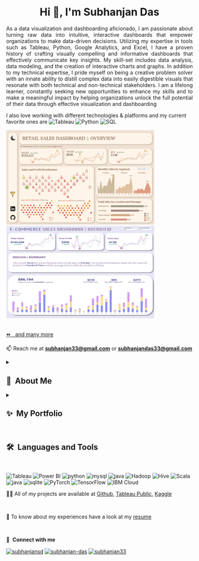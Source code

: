 <h1 align="center">Hi 👋, I'm Subhanjan Das</h1>


<p align="justify">As a data visualization and dashboarding aficionado, I am passionate about turning raw data into intuitive, interactive dashboards that empower organizations to make data-driven decisions. Utilizing my expertise in tools such as Tableau, Python, Google Analytics, and Excel, I have a proven history of crafting visually compelling and informative dashboards that effectively communicate key insights. My skill-set includes data analysis, data modeling, and the creation of interactive charts and graphs. In addition to my technical expertise, I pride myself on being a creative problem solver with an innate ability to distill complex data into easily digestible visuals that resonate with both technical and non-technical stakeholders. I am a lifelong learner, constantly seeking new opportunities to enhance my skills and to make a meaningful impact by helping organizations unlock the full potential of their data through effective visualization and dashboarding</p>

I also love working with different technologies & platforms and my current favorite ones are ![Tableau](https://img.shields.io/badge/-Tableau-000?&logo=Tableau)  ![Python](https://img.shields.io/badge/-Python-000?&logo=Python)  ![SQL](https://img.shields.io/badge/-SQL-000?&logo=MySQL) 


<div>
  <a href="https://www.buymeacoffee.com/kevcui" target="_blank"><img src="https://github.com/subhanjandas/subhanjandas/blob/main/ezgif.com-gif-maker-Retail.gif" width="400" height="auto" /></a>
  <a href="https://www.buymeacoffee.com/kevcui" target="_blank"><img src="https://github.com/subhanjandas/subhanjandas/blob/main/ezgif.com-gif-maker-ECOMM.gif" width="400" height="250" /></a>
</div> 

<br> 

[⏩ &nbsp; and many more](https://public.tableau.com/app/profile/subhanjan.subhasis.das) 

📫 Reach me at **subhanjan33@gmail.com** or **subhanjandas33@gmail.com** 

<details>
  <summary><b><h2>👨&nbsp;&nbsp;About&nbsp;Me</h2></b></summary>
  <br/>

<p align="justify">I am a postgrad student of Business Analytics with over a year of professional experience in eCommerce and Internet Services Industry.</p>

<p align="justify">I started in 2020 with Python, making simple data exploration projects and expanding my knowledge over time. Around mid-to-end 2021, I started to learn Machine Learning and Deep Learning concepts with Python libraries like SciKitLearn, Keras, TensorFlow to create predictive models. During this time I also started with my Analytics post graduate program and learned Big Data tools like Apache hadoop with Hive and Pig for web scraping and Business Intelligence tools like Tableau, Power BI and IBM Cognos. I am currently working at Tucows as a Customer Intelligence Researcher, building a strong foundation in data analytics and reporting</p>

<p align="justify">Over the last year, my knowledge and experience with Business Intelligence tools have expanded, as has my interest. I am proficient in using Tableau and Power BI with Python and SQL environment, as well as Google Cloud Platform. I also have a solid understanding of Mathematics and Statistics, and am able to work with large and complex datasets. My goal with data analytics, visualization and Reportin is to help others. I enjoy being able to create something that stakeholders can use to make their desions easier and data driven </p>
</details>

<details>
  <summary><b><h2>✨&nbsp;&nbsp;My&nbsp;Portfolio</h2></b></summary>
  <br/>

I am passionate about turning raw data into intuitive, interactive dashboards that empower organizations to make data-driven decisions.

### My Portfolio
- **Data Visualization and Dashboarding**: ![Tableau](https://img.shields.io/badge/-Tableau-000?&logo=Tableau) ![Power BI](https://img.shields.io/badge/-PowerBI-000?&logo=PowerBI) ![Google Analytics](https://img.shields.io/badge/-GoogleAnalytics-000?&logo=GoogleAnalytics) ![Alteryx](https://img.shields.io/badge/-Alteryx-000?&logo=Alteryx) ![Cognos](https://img.shields.io/badge/-Cognos-000?&logo=Cognos)
  - [Bank and Credit Card Complaints Analysis using Tableau](https://public.tableau.com/views/BankandCreditCardComplaintsDashboard/Dashboard1?:language=en-GB&:display_count=n&:origin=viz_share_link) - <br> Built a dashboard using Tableau that analyzes credit card complaints data. The dashboard allows for a comprehensive analysis of the data through the use of custom calculations and parameters. This enables users to identify patterns and trends in the data, and make data-driven decisions. The visualizations in the dashboard are interactive and visually appealing, making it easy to understand and interpret the data. The purpose of the project is to improve customer satisfaction and reduce complaints by gaining a better understanding of the complaints data. <br/>
  - [Employee Attrition - What makes employees quit?](https://github.com/subhanjandas/Digital-Music-Store---Data-Analysis-using-SQL) - <br> This is an in-depth project that utilizes Tableau, Power BI, Python, Pig Latin, and Hadoop to gain a deeper understanding of IBM's workforce. The project meticulously investigates the Key Risk Indicators (KRIs) that influence employee attrition by leveraging the power of big data analysis. The project's results, in the form of recommendations, aim to aid IBM in enhancing employee retention and minimizing turnover rates. The project exemplifies the capability of advanced big data tools and visualization techniques to unveil actionable insights from large datasets. <br/>
  
- **Predictive Analytics and Machine Learning**:  ![Python](https://img.shields.io/badge/-Python-000?&logo=Python) ![TensorFlow](https://img.shields.io/badge/-TensorFlow-000?&logo=TensorFlow) ![PyTorch](https://img.shields.io/badge/-PyTorch-000?&logo=PyTorch) ![Pandas](https://img.shields.io/badge/-Pandas-000?&logo=Pandas) ![Seaborn](https://img.shields.io/badge/-Seaborn-000?&logo=Seaborn) ![SKLearn](https://img.shields.io/badge/-SKLearn-000?&logo=SKLearn) ![Keras](https://img.shields.io/badge/-Keras-000?&logo=Keras) ![R](https://img.shields.io/badge/-R-000?&logo=R)
  - [US Flight Delays Prediction Models based on Naïve Bayes, Regression Tree, and Logistic Regression Algorithms](https://github.com/subhanjandas/FlightDelays) - <br> This project uses Python and Scikit-learn library to predict flight delays in the United States using three machine learning algorithms (Naive Bayes, Regression Tree, and Logistic Regression). The data collected, preprocessed and divided into training and test sets to train and evaluate the prediction models. The Logistic Regression algorithm achieved the highest accuracy of 85.14% in predicting flight delays. The project serves as a valuable tool for airlines and airport management to improve flight schedules and reduce the number of flight delays for passengers.<br/>
  - [Data Analysis for Digital Music Store using SQL](https://github.com/subhanjandas/Digital-Music-Store---Data-Analysis-using-SQL) - Data Analysis
  project to help Chinook Digital Music Store to help how they can optimize their business opportunities and to help answering business related questions.
  
- **Database Projects**: ![SQL](https://img.shields.io/badge/-SQL-000?&logo=MySQL) ![PostgreSQL](https://img.shields.io/badge/-Postgresql-001&?&logo=Postgresql&logoColor=F90) ![SQLite](https://img.shields.io/badge/-sqlite-000?&logo=sqlite) ![MariaDB](https://img.shields.io/badge/-mariadb-000?&logo=mariadb) ![Cassandra](https://img.shields.io/badge/-Cassandra-000?&logo=Cassandra) ![Neo4j](https://img.shields.io/badge/-Neo4j-000?&logo=Neo4j) ![NoSQL](https://img.shields.io/badge/-NoSQL-000?&logo=NoSQL)
  - [Data Analysis for Digital Music Store using SQL](https://github.com/subhanjandas/Digital-Music-Store---Data-Analysis-using-SQL) - <br> This project is a data analysis of Chinook Digital Music Store using SQL queries and PostgreSQL database. The project aimed to identify and optimize business opportunities by analyzing customer and sales data, answering questions such as top-selling genres, top-selling artists, total value of sales by country. Data visualization techniques were used to present the results in an easy-to-understand format. 
  - [Nothing Private](https://github.com/gautamkrishnar/nothing-private) - This project is a proof of concept that any website can identify and track       you, even if you are using private browsing or incognito mode in your web browser. It has around 1000K+ users and 1.8K+ stars.  It got discussed in     many privacy forums and conferences worldwide. Various privacy-focused browser vendors were able to implement fixes to prevent fingerprinting due to this project. It also made lots of people aware of the bad effects of browser fingerprinting.
  
- **Big Data and Cloud Projects**: ![Azure](https://img.shields.io/badge/-Azure-000?&logo=Azure&logoColor=F90) ![AWS](https://img.shields.io/badge/-AWS-000?&logo=Amazon-AWS&logoColor=F90) ![Docker](https://img.shields.io/badge/-Docker-000?&logo=Docker) ![Hadoop](https://img.shields.io/badge/-Hadoop-000?&logo=Hadoop&logoColor=F90) ![GCP](https://img.shields.io/badge/-Scala-000?&logo=Scala&logoColor=F90)
  - [Data Analysis for Digital Music Store using SQL](https://github.com/subhanjandas/Digital-Music-Store---Data-Analysis-using-SQL) - <br> Data Analysis
  project to help Chinook Digital Music Store to help how they can optimize their business opportunities and to help answering business related questions.
  - [Nothing Private](https://github.com/gautamkrishnar/nothing-private) - This project is a proof of concept that any website can identify and track       you, even if you are using private browsing or incognito mode in your web browser. It has around 1000K+ users and 1.8K+ stars.  It got discussed in     many privacy forums and conferences worldwide. Various privacy-focused browser vendors were able to implement fixes to prevent fingerprinting due       to this project. It also made lots of people aware of the bad effects of browser fingerprinting.
  
- **Data Analysis using Excel**: ![Excel](https://img.shields.io/badge/-Excel-000?&logo=Excel&logoColor=F90) ![SPSS](https://img.shields.io/badge/-SPSS-000?&logo=SPSS) 
  - [MoneyBall: Sports Predictive Analytics](https://github.com/subhanjandas/MoneyBall-Sports-Predictive-Analytics-) - <br align="Justify"> This project used advanced Excel tools such as Solver and Data Analysis ToolPak to optimize a baseball team's lineup and maximize the expected return to risk ratio while adhering to a set salary budget. Data on over 500 players was collected, cleaned and analyzed to identify the best players and positions. Data visualization techniques were used to present the results in an easy-to-understand format. The project provided valuable insights into building a winning team within a budget constraint </br>





[⏩ &nbsp; and many more](https://github.com/subhanjandas?tab=repositories) 


### Awards and Achievements
- Won the 1st edition of [GitHub India Open Source Grants](https://github.blog/2021-09-12-recipients-open-source-grants-github-sponsors-india/)
- Worked as [DuckDuckGo Community Leader](https://help.duckduckgo.com/community/community-leaders/) and Maintainer
- Won 1st place in Several Hackathons

</details> 

<br>
  <h2><b>🛠️&nbsp;&nbsp;Languages&nbsp;and&nbsp;Tools</b></h2>
  <br/>

<p align="left">
      <img src="https://github.com/gilbarbara/logos/blob/main/logos/tableau-icon.svg" alt="Tableau" width="65" height="65"/> 
      <img src="https://upload.wikimedia.org/wikipedia/commons/c/cf/New_Power_BI_Logo.svg" alt="Power BI" width="55" height="55"/>
      <img src="https://www.vectorlogo.zone/logos/python/python-icon.svg" alt="python" width="65" height="55"/>
      <img src="https://www.vectorlogo.zone/logos/mysql/mysql-icon.svg" alt="mysql" width="65" height="55"/>
      <img src="https://www.vectorlogo.zone/logos/google_analytics/google_analytics-icon.svg" alt="java" width="55" height="55"/>
      <img src="https://www.vectorlogo.zone/logos/apache_hadoop/apache_hadoop-icon.svg" alt="Hadoop" width="55" height="55"/> 
      <img src="https://www.vectorlogo.zone/logos/apache_hive/apache_hive-icon.svg" alt="Hive" width="55" height="55"/>
      <img src="https://www.vectorlogo.zone/logos/scala-lang/scala-lang-icon.svg" alt="Scala" width="55" height="55"/>
      <img src="https://www.vectorlogo.zone/logos/java/java-icon.svg" alt="java" width="55" height="65"/> 
      <img src="https://www.vectorlogo.zone/logos/sqlite/sqlite-icon.svg" alt="sqlite" width="55" height="55"/>
      <img src="https://www.vectorlogo.zone/logos/pytorch/pytorch-icon.svg" alt="PyTorch" width="55" height="55"/> 
      <img src="https://www.vectorlogo.zone/logos/tensorflow/tensorflow-icon.svg" alt="TensorFlow" width="55" height="55"/>
      <img src="https://www.vectorlogo.zone/logos/ibm_cloud/ibm_cloud-icon.svg" alt="IBM Cloud" width="55" height="55"/>   
</p>

👨‍💻 All of my projects are available at [Github](https://github.com/subhanjandas), [Tableau Public](https://public.tableau.com/app/profile/subhanjan.subhasis.das), [Kaggle](https://www.kaggle.com/subhanjan33)

<br>

📄 To know about my experiences have a look at my [resume](https://drive.google.com/file/d/1SdLqRDHSuqOfUta9FVp0IyWKy9VMve-s/view?usp=sharing)

<br>

🔗 &nbsp;**Connect with me**
<p align="left">
<a href="https://twitter.com/subhanjansd" target="blank"><img align="center" src="https://raw.githubusercontent.com/rahuldkjain/github-profile-readme-generator/master/src/images/icons/Social/twitter.svg" alt="subhanjansd" height="30" width="40" /></a>
<a href="https://linkedin.com/in/subhanjan-das" target="blank"><img align="center" src="https://raw.githubusercontent.com/rahuldkjain/github-profile-readme-generator/master/src/images/icons/Social/linked-in-alt.svg" alt="subhanjan-das" height="30" width="40" /></a>
<a href="https://kaggle.com/subhanjan33" target="blank"><img align="center" src="https://raw.githubusercontent.com/rahuldkjain/github-profile-readme-generator/master/src/images/icons/Social/kaggle.svg" alt="subhanjan33" height="30" width="40" /></a>
</p>

